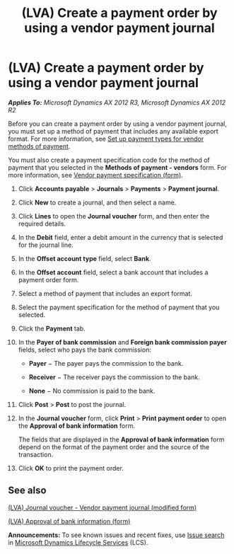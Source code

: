 ﻿---
title: (LVA) Create a payment order by using a vendor payment journal
TOCTitle: (LVA) Create a payment order by using a vendor payment journal
ms:assetid: f2ab85dc-488a-44fb-b019-fc92e42a18d9
ms:mtpsurl: https://technet.microsoft.com/en-us/library/JJ720371(v=AX.60)
ms:contentKeyID: 49721167
ms.date: 04/18/2014
mtps_version: v=AX.60
---

# (LVA) Create a payment order by using a vendor payment journal 


_**Applies To:** Microsoft Dynamics AX 2012 R3, Microsoft Dynamics AX 2012 R2_

Before you can create a payment order by using a vendor payment journal, you must set up a method of payment that includes any available export format. For more information, see [Set up payment types for vendor methods of payment](set-up-payment-types-for-vendor-methods-of-payment.md).

You must also create a payment specification code for the method of payment that you selected in the **Methods of payment - vendors** form. For more information, see [Vendor payment specification (form)](https://technet.microsoft.com/en-us/library/aa554108\(v=ax.60\)).

1.  Click **Accounts payable** \> **Journals** \> **Payments** \> **Payment journal**.

2.  Click **New** to create a journal, and then select a name.

3.  Click **Lines** to open the **Journal voucher** form, and then enter the required details.

4.  In the **Debit** field, enter a debit amount in the currency that is selected for the journal line.

5.  In the **Offset account type** field, select **Bank**.

6.  In the **Offset account** field, select a bank account that includes a payment order form.

7.  Select a method of payment that includes an export format.

8.  Select the payment specification for the method of payment that you selected.

9.  Click the **Payment** tab.

10. In the **Payer of bank commission** and **Foreign bank commission payer** fields, select who pays the bank commission:
    
      - **Payer** − The payer pays the commission to the bank.
    
      - **Receiver** − The receiver pays the commission to the bank.
    
      - **None** − No commission is paid to the bank.

11. Click **Post** \> **Post** to post the journal.

12. In the **Journal voucher** form, click **Print** \> **Print payment order** to open the **Approval of bank information** form.
    
    The fields that are displayed in the **Approval of bank information** form depend on the format of the payment order and the source of the transaction.

13. Click **OK** to print the payment order.

## See also

[(LVA) Journal voucher - Vendor payment journal (modified form)](https://technet.microsoft.com/en-us/library/jj720361\(v=ax.60\))

[(LVA) Approval of bank information (form)](https://technet.microsoft.com/en-us/library/jj720366\(v=ax.60\))

  
**Announcements:** To see known issues and recent fixes, use [Issue search](http://go.microsoft.com/fwlink/?linkid=389258) in [Microsoft Dynamics Lifecycle Services](http://go.microsoft.com/fwlink/?linkid=306505) (LCS).

